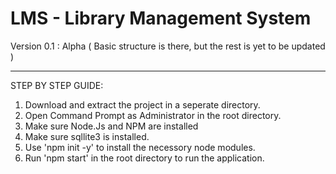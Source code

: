 # LMS - Library Management System

Version 0.1 : Alpha 
( Basic structure is there, but the rest is yet to be updated )

------------------------------

STEP BY STEP GUIDE:
1. Download and extract the project in a seperate directory.
2. Open Command Prompt as Administrator in the root directory. 
3. Make sure Node.Js and NPM are installed
4. Make sure sqllite3 is installed.
5. Use 'npm init -y' to install the necessory node modules.
6. Run 'npm start' in the root directory to run the application.
